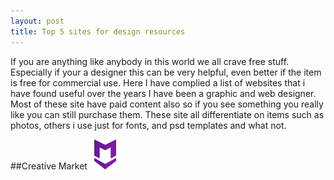 ```yaml
---
layout: post
title: Top 5 sites for design resources
---
```


If you are anything like anybody in this world we all crave free stuff. Especially if your a designer this can be very helpful, even better if the item is free for commercial use. Here I have complied a list of websites that i have found useful over the years I have been a graphic and web designer. Most of these site have paid content also so if you see something you really like you can still purchase them. These site all differentiate on items such as photos, others i use just for fonts, and psd templates and what not.

##Creative Market[](https://creativemarket.com/free-goods)
![alt text](https://github.com/adam-p/markdown-here/raw/master/src/common/images/icon48.png "Logo Title Text 1")
